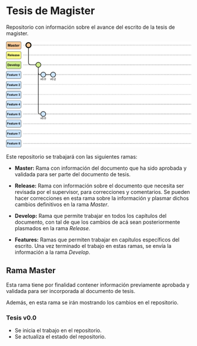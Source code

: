 # Tesis de Magister
Repositorio con información sobre el avance del escrito de la tesis de magister.

![Evolución repositorio](https://github.com/LEOSZ8/Tesis_Msc_LSZ/blob/a72cbba9ca35357151e9436d1d3cad131982c8e3/03_ImagenesRepo/Image_readme.svg)

Este repositorio se trabajará con las siguientes ramas:

- **Master:** Rama con información del documento que ha sido aprobada y validada para ser parte del documento de tesis.

- **Release:** Rama con información sobre el documento que necesita ser revisada por el supervisor, para correcciones y comentarios. Se pueden hacer correcciones en esta rama sobre la información y plasmar dichos cambios definitivos en la rama *Master*.

- **Develop:** Rama que permite trabajar en todos los capítulos del documento, con tal de que los cambios de acá sean posteriormente plasmados en la rama *Release*.

- **Features:** Ramas que permiten trabajar en capítulos específicos del escrito. Una vez terminado el trabajo en estas ramas, se envía la información a la rama *Develop*.


## Rama Master 

Esta rama tiene por finalidad contener información previamente aprobada y validada para ser incorporada al documento de tesis.

Además, en esta rama se irán mostrando los cambios en el repositorio.

### Tesis v0.0
- Se inicia el trabajo en el repositorio.
- Se actualiza el estado del repositorio.
